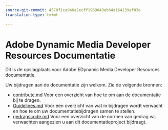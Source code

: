 ```yaml
---
source-git-commit: 4570f1ca946a2ecff1969043ab64a164139ef03e
translation-type: tm+mt

---
```

# Adobe Dynamic Media Developer Resources Documentatie

Dit is de opslagplaats voor Adobe EDynamic Media Developer Resources documentatie.

Uw bijdragen aan de documentatie zijn welkom. Zie de volgende bronnen:

* [contribute.md](contributing.md) Voor een overzicht van hoe te om aan de documentatie bij te dragen.
* [Guidelines.md](guidelines.md) Voor een overzicht van wat in bijdragen wordt verwacht en hoe te om uw documentatiebijdragen samen te stellen.
* [gedragscode.md](code-of-conduct.md) Voor een overzicht van de normen van gedrag wij verwachten aangezien u aan dit documentatieproject bijdraagt.
